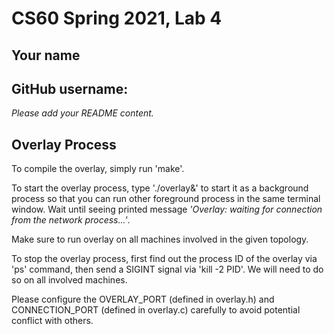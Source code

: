 # CS60 Spring 2021, Lab 4
## Your name
## GitHub username:

*Please add your README content.* 

## Overlay Process 

To compile the overlay, simply run 'make'. 

To start the overlay process, type './overlay&' to start it as a background process so that you can run other foreground process in the same terminal window. Wait until seeing printed message *'Overlay: waiting for connection from the network process...'*. 

Make sure to run overlay on all machines involved in the given topology. 

To stop the overlay process, first find out the process ID of the overlay via 'ps' command, then send a SIGINT signal via 'kill -2 PID'. We will need to do so on all involved machines. 

Please configure the OVERLAY_PORT (defined in overlay.h) and CONNECTION_PORT (defined in overlay.c) carefully to avoid potential conflict with others. 



